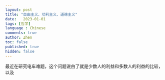 ```yaml
---
layout: post
title: "自由主义、功利主义、道德主义"
date:   2023-01-01
tags: [哲学]
language : Chinese
comments: true
author: Zhen
toc: false
published: true
hidden: false
---
```

最近在研究电车难题，这个问题说白了就是少数人的利益和多数人的利益的比较，以及
<!--stackedit_data:
eyJoaXN0b3J5IjpbLTIwNDY4MzY1MzNdfQ==
-->